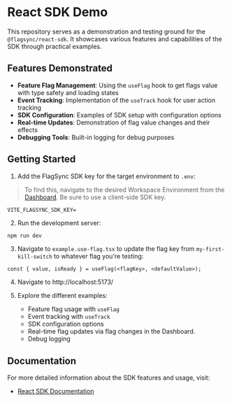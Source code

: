 # React SDK Demo

This repository serves as a demonstration and testing ground for the `@flagsync/react-sdk`. It showcases various features and capabilities of the SDK through practical examples.

## Features Demonstrated

- **Feature Flag Management**: Using the `useFlag` hook to get flags value with type safety and loading states
- **Event Tracking**: Implementation of the `useTrack` hook for user action tracking
- **SDK Configuration**: Examples of SDK setup with configuration options
- **Real-time Updates**: Demonstration of flag value changes and their effects
- **Debugging Tools**: Built-in logging for debug purposes

## Getting Started

1. Add the FlagSync SDK key for the target environment to `.env`:

> To find this, navigate to the desired Workspace Environment from the [Dashboard](https://www.flagsync.com/dashboard/settings/organization/workspaces/). Be sure to use a client-side SDK key.

```
VITE_FLAGSYNC_SDK_KEY=
```

2. Run the development server:

```bash
npm run dev
```

3. Navigate to `example.use-flag.tsx` to update the flag key from `my-first-kill-switch` to whatever flag you're testing:

```tsx
const { value, isReady } = useFlag(<flagKey>, <defaultValue>);
```

4. Navigate to http://localhost:5173/

5. Explore the different examples:
   - Feature flag usage with `useFlag`
   - Event tracking with `useTrack`
   - SDK configuration options
   - Real-time flag updates via flag changes in the Dashboard.
   - Debug logging

## Documentation

For more detailed information about the SDK features and usage, visit:
- [React SDK Documentation](https://docs.flagsync.com/sdks-client-side/react)
